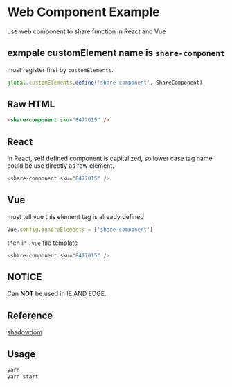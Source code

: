 # Web Component Example

use web component to share function in React and Vue

## exmpale customElement name is `share-component`

must register first by `customElements`.

```js
global.customElements.define('share-component', ShareComponent)
```

## Raw HTML

```html
<share-component sku="8477015" />
```

## React

In React, self defined component is capitalized,
so lower case tag name could be use directly as raw element.

```js
<share-component sku="8477015" />
```

## Vue

must tell vue this element tag is already defined

```js
Vue.config.ignoreElements = ['share-component']
```

then in `.vue` file template

```js
<share-component sku="8477015" />
```

## NOTICE

Can __NOT__ be used in IE AND EDGE.

## Reference

[shadowdom](https://developers.google.com/web/fundamentals/web-components/shadowdom)

## Usage

```bash
yarn
yarn start
```

